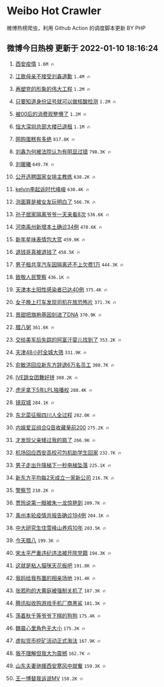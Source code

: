# Weibo Hot Crawler 



微博热榜爬虫，利用 Github Action 的调度脚本更新 BY PHP 


## 微博今日热榜 更新于 2022-01-10 18:16:24 
1. [西安疫情](https://s.weibo.com/weibo?q=%23%E8%A5%BF%E5%AE%89%E7%96%AB%E6%83%85%23&Refer=top) `1.6M 🔥` 

1. [江歌母亲不接受刘鑫道歉](https://s.weibo.com/weibo?q=%23%E6%B1%9F%E6%AD%8C%E6%AF%8D%E4%BA%B2%E4%B8%8D%E6%8E%A5%E5%8F%97%E5%88%98%E9%91%AB%E9%81%93%E6%AD%89%23&Refer=top) `1.4M 🔥` 

1. [再塑党的形象的伟大工程](https://s.weibo.com/weibo?q=%23%E5%86%8D%E5%A1%91%E5%85%9A%E7%9A%84%E5%BD%A2%E8%B1%A1%E7%9A%84%E4%BC%9F%E5%A4%A7%E5%B7%A5%E7%A8%8B%23&Refer=top) `1.2M 🔥` 

1. [只要知道身份证号就可以做核酸检测](https://s.weibo.com/weibo?q=%23%E5%8F%AA%E8%A6%81%E7%9F%A5%E9%81%93%E8%BA%AB%E4%BB%BD%E8%AF%81%E5%8F%B7%E5%B0%B1%E5%8F%AF%E4%BB%A5%E5%81%9A%E6%A0%B8%E9%85%B8%E6%A3%80%E6%B5%8B%23&Refer=top) `1.2M 🔥` 

1. [被00后的消费观整懵了](https://s.weibo.com/weibo?q=%23%E8%A2%AB00%E5%90%8E%E7%9A%84%E6%B6%88%E8%B4%B9%E8%A7%82%E6%95%B4%E6%87%B5%E4%BA%86%23&Refer=top) `1.2M 🔥` 

1. [恒大深圳总部大楼已退租](https://s.weibo.com/weibo?q=%23%E6%81%92%E5%A4%A7%E6%B7%B1%E5%9C%B3%E6%80%BB%E9%83%A8%E5%A4%A7%E6%A5%BC%E5%B7%B2%E9%80%80%E7%A7%9F%23&Refer=top) `1.1M 🔥` 

1. [网购蛋糕有多绝](https://s.weibo.com/weibo?q=%E7%BD%91%E8%B4%AD%E8%9B%8B%E7%B3%95%E6%9C%89%E5%A4%9A%E7%BB%9D&Refer=top) `817.8K 🔥` 

1. [刘鑫为何被法院认为有明显过错](https://s.weibo.com/weibo?q=%23%E5%88%98%E9%91%AB%E4%B8%BA%E4%BD%95%E8%A2%AB%E6%B3%95%E9%99%A2%E8%AE%A4%E4%B8%BA%E6%9C%89%E6%98%8E%E6%98%BE%E8%BF%87%E9%94%99%23&Refer=top) `798.3K 🔥` 

1. [刘暖曦](https://s.weibo.com/weibo?q=%E5%88%98%E6%9A%96%E6%9B%A6&Refer=top) `649.7K 🔥` 

1. [公开选聘国家女排主教练](https://s.weibo.com/weibo?q=%23%E5%85%AC%E5%BC%80%E9%80%89%E8%81%98%E5%9B%BD%E5%AE%B6%E5%A5%B3%E6%8E%92%E4%B8%BB%E6%95%99%E7%BB%83%23&Refer=top) `638.2K 🔥` 

1. [kelvin李起诉时代峰峻](https://s.weibo.com/weibo?q=%23kelvin%E6%9D%8E%E8%B5%B7%E8%AF%89%E6%97%B6%E4%BB%A3%E5%B3%B0%E5%B3%BB%23&Refer=top) `630.4K 🔥` 

1. [泡面算是被女友玩明白了](https://s.weibo.com/weibo?q=%23%E6%B3%A1%E9%9D%A2%E7%AE%97%E6%98%AF%E8%A2%AB%E5%A5%B3%E5%8F%8B%E7%8E%A9%E6%98%8E%E7%99%BD%E4%BA%86%23&Refer=top) `566.7K 🔥` 

1. [孙子居家隔离爷爷一天来看8次](https://s.weibo.com/weibo?q=%23%E5%AD%99%E5%AD%90%E5%B1%85%E5%AE%B6%E9%9A%94%E7%A6%BB%E7%88%B7%E7%88%B7%E4%B8%80%E5%A4%A9%E6%9D%A5%E7%9C%8B8%E6%AC%A1%23&Refer=top) `536.6K 🔥` 

1. [河南禹州新增本土确诊34例](https://s.weibo.com/weibo?q=%23%E6%B2%B3%E5%8D%97%E7%A6%B9%E5%B7%9E%E6%96%B0%E5%A2%9E%E6%9C%AC%E5%9C%9F%E7%A1%AE%E8%AF%8A34%E4%BE%8B%23&Refer=top) `470.6K 🔥` 

1. [新年星味表情包大赏](https://s.weibo.com/weibo?q=%23%E6%96%B0%E5%B9%B4%E6%98%9F%E5%91%B3%E8%A1%A8%E6%83%85%E5%8C%85%E5%A4%A7%E8%B5%8F%23&Refer=top) `459.0K 🔥` 

1. [退钱哥真被退钱了](https://s.weibo.com/weibo?q=%23%E9%80%80%E9%92%B1%E5%93%A5%E7%9C%9F%E8%A2%AB%E9%80%80%E9%92%B1%E4%BA%86%23&Refer=top) `458.5K 🔥` 

1. [男子租共享汽车因隔离还不上欠费1万](https://s.weibo.com/weibo?q=%23%E7%94%B7%E5%AD%90%E7%A7%9F%E5%85%B1%E4%BA%AB%E6%B1%BD%E8%BD%A6%E5%9B%A0%E9%9A%94%E7%A6%BB%E8%BF%98%E4%B8%8D%E4%B8%8A%E6%AC%A0%E8%B4%B91%E4%B8%87%23&Refer=top) `444.3K 🔥` 

1. [致敬人民警察](https://s.weibo.com/weibo?q=%E8%87%B4%E6%95%AC%E4%BA%BA%E6%B0%91%E8%AD%A6%E5%AF%9F&Refer=top) `436.1K 🔥` 

1. [天津本土阳性感染者已达40例](https://s.weibo.com/weibo?q=%23%E5%A4%A9%E6%B4%A5%E6%9C%AC%E5%9C%9F%E9%98%B3%E6%80%A7%E6%84%9F%E6%9F%93%E8%80%85%E5%B7%B2%E8%BE%BE40%E4%BE%8B%23&Refer=top) `375.4K 🔥` 

1. [女子晚上打车发现司机在放恐怖片](https://s.weibo.com/weibo?q=%23%E5%A5%B3%E5%AD%90%E6%99%9A%E4%B8%8A%E6%89%93%E8%BD%A6%E5%8F%91%E7%8E%B0%E5%8F%B8%E6%9C%BA%E5%9C%A8%E6%94%BE%E6%81%90%E6%80%96%E7%89%87%23&Refer=top) `371.7K 🔥` 

1. [景甜把旗袍基因刻进了DNA](https://s.weibo.com/weibo?q=%23%E6%99%AF%E7%94%9C%E6%8A%8A%E6%97%97%E8%A2%8D%E5%9F%BA%E5%9B%A0%E5%88%BB%E8%BF%9B%E4%BA%86DNA%23&Refer=top) `370.9K 🔥` 

1. [腊八粥](https://s.weibo.com/weibo?q=%E8%85%8A%E5%85%AB%E7%B2%A5&Refer=top) `361.6K 🔥` 

1. [交给美军后失踪的阿富汗婴儿找到了](https://s.weibo.com/weibo?q=%23%E4%BA%A4%E7%BB%99%E7%BE%8E%E5%86%9B%E5%90%8E%E5%A4%B1%E8%B8%AA%E7%9A%84%E9%98%BF%E5%AF%8C%E6%B1%97%E5%A9%B4%E5%84%BF%E6%89%BE%E5%88%B0%E4%BA%86%23&Refer=top) `353.2K 🔥` 

1. [天津48小时全城大筛](https://s.weibo.com/weibo?q=%23%E5%A4%A9%E6%B4%A548%E5%B0%8F%E6%97%B6%E5%85%A8%E5%9F%8E%E5%A4%A7%E7%AD%9B%23&Refer=top) `331.9K 🔥` 

1. [俞敏洪回应新东方辞退6万名员工](https://s.weibo.com/weibo?q=%23%E4%BF%9E%E6%95%8F%E6%B4%AA%E5%9B%9E%E5%BA%94%E6%96%B0%E4%B8%9C%E6%96%B9%E8%BE%9E%E9%80%806%E4%B8%87%E5%90%8D%E5%91%98%E5%B7%A5%23&Refer=top) `308.7K 🔥` 

1. [IVE跳女团舞好拼](https://s.weibo.com/weibo?q=%23IVE%E8%B7%B3%E5%A5%B3%E5%9B%A2%E8%88%9E%E5%A5%BD%E6%8B%BC%23&Refer=top) `308.2K 🔥` 

1. [虎牙拿下5年LPL独播权](https://s.weibo.com/weibo?q=%23%E8%99%8E%E7%89%99%E6%8B%BF%E4%B8%8B5%E5%B9%B4LPL%E7%8B%AC%E6%92%AD%E6%9D%83%23&Refer=top) `288.4K 🔥` 

1. [镜双城](https://s.weibo.com/weibo?q=%E9%95%9C%E5%8F%8C%E5%9F%8E&Refer=top) `284.1K 🔥` 

1. [东北菜征服四川人全过程](https://s.weibo.com/weibo?q=%23%E4%B8%9C%E5%8C%97%E8%8F%9C%E5%BE%81%E6%9C%8D%E5%9B%9B%E5%B7%9D%E4%BA%BA%E5%85%A8%E8%BF%87%E7%A8%8B%23&Refer=top) `282.0K 🔥` 

1. [内娱爱豆组合Q音收藏量前200](https://s.weibo.com/weibo?q=%23%E5%86%85%E5%A8%B1%E7%88%B1%E8%B1%86%E7%BB%84%E5%90%88Q%E9%9F%B3%E6%94%B6%E8%97%8F%E9%87%8F%E5%89%8D200%23&Refer=top) `275.2K 🔥` 

1. [才发现父亲矮过我的肩了](https://s.weibo.com/weibo?q=%23%E6%89%8D%E5%8F%91%E7%8E%B0%E7%88%B6%E4%BA%B2%E7%9F%AE%E8%BF%87%E6%88%91%E7%9A%84%E8%82%A9%E4%BA%86%23&Refer=top) `266.9K 🔥` 

1. [机场回应西安高校可包机助学生回家](https://s.weibo.com/weibo?q=%23%E6%9C%BA%E5%9C%BA%E5%9B%9E%E5%BA%94%E8%A5%BF%E5%AE%89%E9%AB%98%E6%A0%A1%E5%8F%AF%E5%8C%85%E6%9C%BA%E5%8A%A9%E5%AD%A6%E7%94%9F%E5%9B%9E%E5%AE%B6%23&Refer=top) `232.7K 🔥` 

1. [男子走出升降梯下一秒电梯坠落](https://s.weibo.com/weibo?q=%23%E7%94%B7%E5%AD%90%E8%B5%B0%E5%87%BA%E5%8D%87%E9%99%8D%E6%A2%AF%E4%B8%8B%E4%B8%80%E7%A7%92%E7%94%B5%E6%A2%AF%E5%9D%A0%E8%90%BD%23&Refer=top) `225.1K 🔥` 

1. [新东方平均每2天成立一家新公司](https://s.weibo.com/weibo?q=%23%E6%96%B0%E4%B8%9C%E6%96%B9%E5%B9%B3%E5%9D%87%E6%AF%8F2%E5%A4%A9%E6%88%90%E7%AB%8B%E4%B8%80%E5%AE%B6%E6%96%B0%E5%85%AC%E5%8F%B8%23&Refer=top) `216.7K 🔥` 

1. [警察节](https://s.weibo.com/weibo?q=%E8%AD%A6%E5%AF%9F%E8%8A%82&Refer=top) `210.2K 🔥` 

1. [贾玲说第一眼被朱一龙惊艳到](https://s.weibo.com/weibo?q=%23%E8%B4%BE%E7%8E%B2%E8%AF%B4%E7%AC%AC%E4%B8%80%E7%9C%BC%E8%A2%AB%E6%9C%B1%E4%B8%80%E9%BE%99%E6%83%8A%E8%89%B3%E5%88%B0%23&Refer=top) `209.7K 🔥` 

1. [禹州本轮疫情共报告确诊194例](https://s.weibo.com/weibo?q=%23%E7%A6%B9%E5%B7%9E%E6%9C%AC%E8%BD%AE%E7%96%AB%E6%83%85%E5%85%B1%E6%8A%A5%E5%91%8A%E7%A1%AE%E8%AF%8A194%E4%BE%8B%23&Refer=top) `204.1K 🔥` 

1. [中大研究生住雪峰山养鸡10年](https://s.weibo.com/weibo?q=%23%E4%B8%AD%E5%A4%A7%E7%A0%94%E7%A9%B6%E7%94%9F%E4%BD%8F%E9%9B%AA%E5%B3%B0%E5%B1%B1%E5%85%BB%E9%B8%A110%E5%B9%B4%23&Refer=top) `203.5K 🔥` 

1. [今天腊八](https://s.weibo.com/weibo?q=%23%E4%BB%8A%E5%A4%A9%E8%85%8A%E5%85%AB%23&Refer=top) `199.3K 🔥` 

1. [宋太平严重违纪违法被开除党籍](https://s.weibo.com/weibo?q=%23%E5%AE%8B%E5%A4%AA%E5%B9%B3%E4%B8%A5%E9%87%8D%E8%BF%9D%E7%BA%AA%E8%BF%9D%E6%B3%95%E8%A2%AB%E5%BC%80%E9%99%A4%E5%85%9A%E7%B1%8D%23&Refer=top) `194.3K 🔥` 

1. [这就是粘人猫咪天花板吧](https://s.weibo.com/weibo?q=%23%E8%BF%99%E5%B0%B1%E6%98%AF%E7%B2%98%E4%BA%BA%E7%8C%AB%E5%92%AA%E5%A4%A9%E8%8A%B1%E6%9D%BF%E5%90%A7%23&Refer=top) `191.8K 🔥` 

1. [我妈给我布置的相亲场地](https://s.weibo.com/weibo?q=%23%E6%88%91%E5%A6%88%E7%BB%99%E6%88%91%E5%B8%83%E7%BD%AE%E7%9A%84%E7%9B%B8%E4%BA%B2%E5%9C%BA%E5%9C%B0%23&Refer=top) `191.4K 🔥` 

1. [张若昀的大黄庭被强制关机了](https://s.weibo.com/weibo?q=%23%E5%BC%A0%E8%8B%A5%E6%98%80%E7%9A%84%E5%A4%A7%E9%BB%84%E5%BA%AD%E8%A2%AB%E5%BC%BA%E5%88%B6%E5%85%B3%E6%9C%BA%E4%BA%86%23&Refer=top) `187.3K 🔥` 

1. [腾讯拟收购游戏手机厂商黑鲨](https://s.weibo.com/weibo?q=%23%E8%85%BE%E8%AE%AF%E6%8B%9F%E6%94%B6%E8%B4%AD%E6%B8%B8%E6%88%8F%E6%89%8B%E6%9C%BA%E5%8E%82%E5%95%86%E9%BB%91%E9%B2%A8%23&Refer=top) `181.3K 🔥` 

1. [荡着秋千等爷爷下棋的狗狗](https://s.weibo.com/weibo?q=%23%E8%8D%A1%E7%9D%80%E7%A7%8B%E5%8D%83%E7%AD%89%E7%88%B7%E7%88%B7%E4%B8%8B%E6%A3%8B%E7%9A%84%E7%8B%97%E7%8B%97%23&Refer=top) `175.4K 🔥` 

1. [魏晨心里角色无大小](https://s.weibo.com/weibo?q=%23%E9%AD%8F%E6%99%A8%E5%BF%83%E9%87%8C%E8%A7%92%E8%89%B2%E6%97%A0%E5%A4%A7%E5%B0%8F%23&Refer=top) `175.2K 🔥` 

1. [虚拟货币挖矿活动正式淘汰](https://s.weibo.com/weibo?q=%23%E8%99%9A%E6%8B%9F%E8%B4%A7%E5%B8%81%E6%8C%96%E7%9F%BF%E6%B4%BB%E5%8A%A8%E6%AD%A3%E5%BC%8F%E6%B7%98%E6%B1%B0%23&Refer=top) `167.9K 🔥` 

1. [我不理解但我大为震撼](https://s.weibo.com/weibo?q=%23%E6%88%91%E4%B8%8D%E7%90%86%E8%A7%A3%E4%BD%86%E6%88%91%E5%A4%A7%E4%B8%BA%E9%9C%87%E6%92%BC%23&Refer=top) `162.7K 🔥` 

1. [山东夫妻驰援西安寒风中就餐](https://s.weibo.com/weibo?q=%23%E5%B1%B1%E4%B8%9C%E5%A4%AB%E5%A6%BB%E9%A9%B0%E6%8F%B4%E8%A5%BF%E5%AE%89%E5%AF%92%E9%A3%8E%E4%B8%AD%E5%B0%B1%E9%A4%90%23&Refer=top) `159.3K 🔥` 

1. [王一博替我诉说MV](https://s.weibo.com/weibo?q=%23%E7%8E%8B%E4%B8%80%E5%8D%9A%E6%9B%BF%E6%88%91%E8%AF%89%E8%AF%B4MV%23&Refer=top) `158.2K 🔥` 

